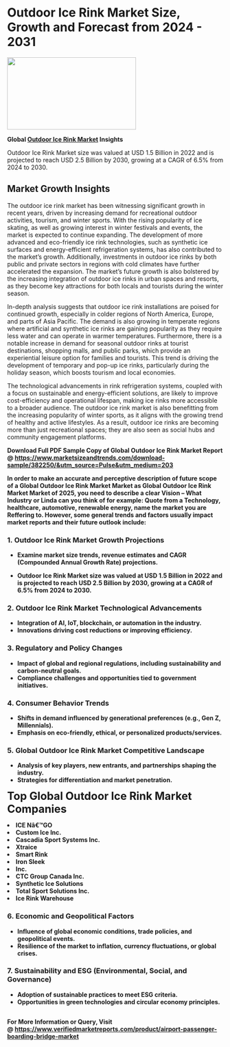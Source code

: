 <H1>Outdoor Ice Rink Market Size, Growth and Forecast from 2024 - 2031</H1><img class="aligncenter size-medium wp-image-584254" src="https://thirdeyenews.in/wp-content/uploads/2024/09/Global-Market-Research-300x168.jpeg" alt="" width="300" height="168" /><p><strong>Global&nbsp;<a href="https://www.marketsizeandtrends.com/download-sample/382250/&amp;utm_source=Pulse&amp;utm_medium=203">Outdoor Ice Rink Market</a> Insights</strong></p><p>Outdoor Ice Rink Market size was valued at USD 1.5 Billion in 2022 and is projected to reach USD 2.5 Billion by 2030, growing at a CAGR of 6.5% from 2024 to 2030.</p><p><h2>Market Growth Insights</h2> <p>The outdoor ice rink market has been witnessing significant growth in recent years, driven by increasing demand for recreational outdoor activities, tourism, and winter sports. With the rising popularity of ice skating, as well as growing interest in winter festivals and events, the market is expected to continue expanding. The development of more advanced and eco-friendly ice rink technologies, such as synthetic ice surfaces and energy-efficient refrigeration systems, has also contributed to the market’s growth. Additionally, investments in outdoor ice rinks by both public and private sectors in regions with cold climates have further accelerated the expansion. The market’s future growth is also bolstered by the increasing integration of outdoor ice rinks in urban spaces and resorts, as they become key attractions for both locals and tourists during the winter season.</p> <p><strong></strong></p> <p>In-depth analysis suggests that outdoor ice rink installations are poised for continued growth, especially in colder regions of North America, Europe, and parts of Asia Pacific. The demand is also growing in temperate regions where artificial and synthetic ice rinks are gaining popularity as they require less water and can operate in warmer temperatures. Furthermore, there is a notable increase in demand for seasonal outdoor rinks at tourist destinations, shopping malls, and public parks, which provide an experiential leisure option for families and tourists. This trend is driving the development of temporary and pop-up ice rinks, particularly during the holiday season, which boosts tourism and local economies.</p> <p>The technological advancements in rink refrigeration systems, coupled with a focus on sustainable and energy-efficient solutions, are likely to improve cost-efficiency and operational lifespan, making ice rinks more accessible to a broader audience. The outdoor ice rink market is also benefitting from the increasing popularity of winter sports, as it aligns with the growing trend of healthy and active lifestyles. As a result, outdoor ice rinks are becoming more than just recreational spaces; they are also seen as social hubs and community engagement platforms.</p> <p><strong></p><p><span class=""><strong>Download Full PDF Sample Copy of Global Outdoor Ice Rink Market Report</strong> @ <a href="https://www.marketsizeandtrends.com/download-sample/382250/&amp;utm_source=Pulse&amp;utm_medium=203" target="_blank">https://www.marketsizeandtrends.com/download-sample/382250/&amp;utm_source=Pulse&amp;utm_medium=203</a></span></p><p>In order to make an accurate and perceptive description of future scope of a Global&nbsp;Outdoor Ice Rink Market Market as Global&nbsp;Outdoor Ice Rink Market Market of 2025, you need to describe a clear Vision &ndash; What Industry or Linda can you think of for example: Quote from a Technology, healthcare, automotive, renewable energy, name the market you are Reffering to. However, some general trends and factors usually impact market reports and their future outlook include:</p><h3>1.&nbsp;<strong>Outdoor Ice Rink Market Growth Projections</strong></h3><ul><li>Examine market size trends, revenue estimates and CAGR (Compounded Annual Growth Rate) projections.</li><li><p>Outdoor Ice Rink Market size was valued at USD 1.5 Billion in 2022 and is projected to reach USD 2.5 Billion by 2030, growing at a CAGR of 6.5% from 2024 to 2030.</p></li></ul><h3>2.&nbsp;<strong>Outdoor Ice Rink Market Technological Advancements</strong></h3><ul><li>Integration of AI, IoT, blockchain, or automation in the industry.</li><li>Innovations driving cost reductions or improving efficiency.</li></ul><h3>3.&nbsp;<strong>Regulatory and Policy Changes</strong></h3><ul><li>Impact of global and regional regulations, including sustainability and carbon-neutral goals.</li><li>Compliance challenges and opportunities tied to government initiatives.</li></ul><h3>4.&nbsp;<strong>Consumer Behavior Trends</strong></h3><ul><li>Shifts in demand influenced by generational preferences (e.g., Gen Z, Millennials).</li><li>Emphasis on eco-friendly, ethical, or personalized products/services.</li></ul><h3>5.&nbsp;<strong>Global Outdoor Ice Rink Market Competitive Landscape</strong></h3><ul><li>Analysis of key players, new entrants, and partnerships shaping the industry.</li><li>Strategies for differentiation and market penetration.</li></ul><p data-pm-slice="1 1 []"><span style="color: inherit; font-family: inherit; font-size: 25px;">Top Global Outdoor Ice Rink Market Companies</span></p><div class="" data-test-id=""><p><li>ICE Nâ€™GO</li><li> Custom Ice Inc.</li><li> Cascadia Sport Systems Inc.</li><li> Xtraice</li><li> Smart Rink</li><li> Iron Sleek</li><li> Inc.</li><li> CTC Group Canada Inc.</li><li> Synthetic Ice Solutions</li><li> Total Sport Solutions Inc.</li><li> Ice Rink Warehouse</li></p></div><h3>6.&nbsp;<strong>Economic and Geopolitical Factors</strong></h3><ul><li>Influence of global economic conditions, trade policies, and geopolitical events.</li><li>Resilience of the market to inflation, currency fluctuations, or global crises.</li></ul><h3>7.&nbsp;<strong>Sustainability and ESG (Environmental, Social, and Governance)</strong></h3><ul><li>Adoption of sustainable practices to meet ESG criteria.</li><li>Opportunities in green technologies and circular economy principles.</li></ul><h2><strong style="font-size: 14px;">For More Information or Query, Visit @&nbsp;</strong><a style="background-color: #ffffff; font-size: 14px;" href="https://www.marketsizeandtrends.com/report/outdoor-ice-rink-market/" target="_blank">https://www.verifiedmarketreports.com/product/airport-passenger-boarding-bridge-market</a></h2>
